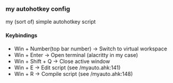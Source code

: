 ### my autohotkey config
my (sort of) simple autohotkey script

#### Keybindings
- Win + Number(top bar number) -> Switch to virtual workspace
- Win + Enter -> Open terminal (alacritty in my case)
- Win + Shift + Q -> Close active window
- Win + E -> Edit script (see /myauto.ahk:141)
- Win + R -> Compile script (see /myauto.ahk:148)
